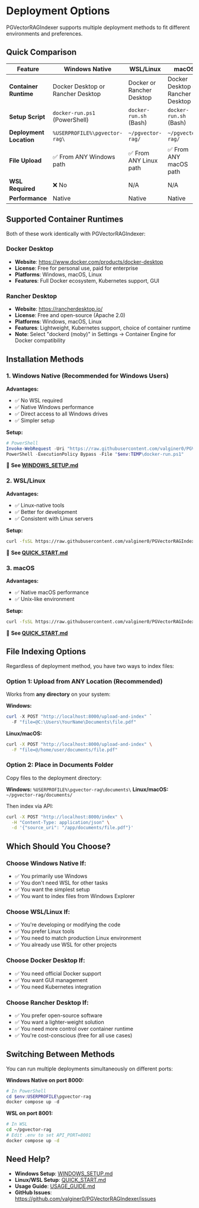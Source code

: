 # Deployment Options

PGVectorRAGIndexer supports multiple deployment methods to fit different environments and preferences.

## Quick Comparison

| Feature | Windows Native | WSL/Linux | macOS |
|---------|---------------|-----------|-------|
| **Container Runtime** | Docker Desktop or Rancher Desktop | Docker or Rancher Desktop | Docker Desktop or Rancher Desktop |
| **Setup Script** | `docker-run.ps1` (PowerShell) | `docker-run.sh` (Bash) | `docker-run.sh` (Bash) |
| **Deployment Location** | `%USERPROFILE%\pgvector-rag\` | `~/pgvector-rag/` | `~/pgvector-rag/` |
| **File Upload** | ✅ From ANY Windows path | ✅ From ANY Linux path | ✅ From ANY macOS path |
| **WSL Required** | ❌ No | N/A | N/A |
| **Performance** | Native | Native | Native |

## Supported Container Runtimes

Both of these work identically with PGVectorRAGIndexer:

### Docker Desktop
- **Website**: https://www.docker.com/products/docker-desktop
- **License**: Free for personal use, paid for enterprise
- **Platforms**: Windows, macOS, Linux
- **Features**: Full Docker ecosystem, Kubernetes support, GUI

### Rancher Desktop
- **Website**: https://rancherdesktop.io/
- **License**: Free and open-source (Apache 2.0)
- **Platforms**: Windows, macOS, Linux
- **Features**: Lightweight, Kubernetes support, choice of container runtime
- **Note**: Select "dockerd (moby)" in Settings → Container Engine for Docker compatibility

## Installation Methods

### 1. Windows Native (Recommended for Windows Users)

**Advantages:**
- ✅ No WSL required
- ✅ Native Windows performance
- ✅ Direct access to all Windows drives
- ✅ Simpler setup

**Setup:**
```powershell
# PowerShell
Invoke-WebRequest -Uri "https://raw.githubusercontent.com/valginer0/PGVectorRAGIndexer/main/docker-run.ps1" -OutFile "$env:TEMP\docker-run.ps1"
PowerShell -ExecutionPolicy Bypass -File "$env:TEMP\docker-run.ps1"
```

📖 **See [WINDOWS_SETUP.md](WINDOWS_SETUP.md)**

### 2. WSL/Linux

**Advantages:**
- ✅ Linux-native tools
- ✅ Better for development
- ✅ Consistent with Linux servers

**Setup:**
```bash
curl -fsSL https://raw.githubusercontent.com/valginer0/PGVectorRAGIndexer/main/docker-run.sh | bash
```

📖 **See [QUICK_START.md](QUICK_START.md)**

### 3. macOS

**Advantages:**
- ✅ Native macOS performance
- ✅ Unix-like environment

**Setup:**
```bash
curl -fsSL https://raw.githubusercontent.com/valginer0/PGVectorRAGIndexer/main/docker-run.sh | bash
```

📖 **See [QUICK_START.md](QUICK_START.md)**

## File Indexing Options

Regardless of deployment method, you have two ways to index files:

### Option 1: Upload from ANY Location (Recommended)

Works from **any directory** on your system:

**Windows:**
```powershell
curl -X POST "http://localhost:8000/upload-and-index" `
  -F "file=@C:\Users\YourName\Documents\file.pdf"
```

**Linux/macOS:**
```bash
curl -X POST "http://localhost:8000/upload-and-index" \
  -F "file=@/home/user/documents/file.pdf"
```

### Option 2: Place in Documents Folder

Copy files to the deployment directory:

**Windows:** `%USERPROFILE%\pgvector-rag\documents\`
**Linux/macOS:** `~/pgvector-rag/documents/`

Then index via API:
```bash
curl -X POST "http://localhost:8000/index" \
  -H "Content-Type: application/json" \
  -d '{"source_uri": "/app/documents/file.pdf"}'
```

## Which Should You Choose?

### Choose Windows Native If:
- ✅ You primarily use Windows
- ✅ You don't need WSL for other tasks
- ✅ You want the simplest setup
- ✅ You want to index files from Windows Explorer

### Choose WSL/Linux If:
- ✅ You're developing or modifying the code
- ✅ You prefer Linux tools
- ✅ You need to match production Linux environment
- ✅ You already use WSL for other projects

### Choose Docker Desktop If:
- ✅ You need official Docker support
- ✅ You want GUI management
- ✅ You need Kubernetes integration

### Choose Rancher Desktop If:
- ✅ You prefer open-source software
- ✅ You want a lighter-weight solution
- ✅ You need more control over container runtime
- ✅ You're cost-conscious (free for all use cases)

## Switching Between Methods

You can run multiple deployments simultaneously on different ports:

**Windows Native on port 8000:**
```powershell
# In PowerShell
cd $env:USERPROFILE\pgvector-rag
docker compose up -d
```

**WSL on port 8001:**
```bash
# In WSL
cd ~/pgvector-rag
# Edit .env to set API_PORT=8001
docker compose up -d
```

## Need Help?

- **Windows Setup**: [WINDOWS_SETUP.md](WINDOWS_SETUP.md)
- **Linux/WSL Setup**: [QUICK_START.md](QUICK_START.md)
- **Usage Guide**: [USAGE_GUIDE.md](USAGE_GUIDE.md)
- **GitHub Issues**: https://github.com/valginer0/PGVectorRAGIndexer/issues
